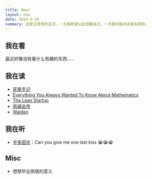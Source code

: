 ```yaml
---
title: Now!
layout: now
date: 2024-5-28
summary: 这里记录我的近况，一方面希望以此提醒自己，一方面可能对读者有帮助。
---
```



## 我在看

最近好像没有看什么有趣的东西……

## 我在读

- [死屋手记](https://book.douban.com/subject/25887915/)
- [Everything You Always Wanted To Know About Mathematics](https://www.math.cmu.edu/~jmackey/151_128/bws_book.pdf)
- [The Lean Startup](https://book.douban.com/subject/6779576/)
- [慈禧全传](https://book.douban.com/subject/26305373/)
- [Walden](https://book.douban.com/subject/34898459/)

## 我在听

- [宇多田光](https://www.utadahikaru.jp/en/)：Can you give me one last kiss 😭😭😭

## Misc

- 想想毕业旅居的意义